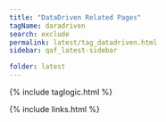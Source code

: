 ```yaml
---
title: "DataDriven Related Pages"
tagName: daradriven
search: exclude
permalink: latest/tag_datadriven.html
sidebar: qaf_latest-sidebar

folder: latest
---
```

{% include taglogic.html %}

{% include links.html %}

